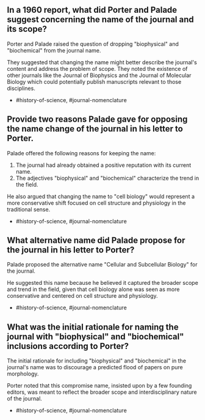 ## In a 1960 report, what did Porter and Palade suggest concerning the name of the journal and its scope?

Porter and Palade raised the question of dropping "biophysical" and "biochemical" from the journal name.

They suggested that changing the name might better describe the journal's content and address the problem of scope. They noted the existence of other journals like the Journal of Biophysics and the Journal of Molecular Biology which could potentially publish manuscripts relevant to those disciplines.

- #history-of-science, #journal-nomenclature

## Provide two reasons Palade gave for opposing the name change of the journal in his letter to Porter.

Palade offered the following reasons for keeping the name:

1. The journal had already obtained a positive reputation with its current name.
2. The adjectives "biophysical" and "biochemical" characterize the trend in the field.

He also argued that changing the name to "cell biology" would represent a more conservative shift focused on cell structure and physiology in the traditional sense.

- #history-of-science, #journal-nomenclature

## What alternative name did Palade propose for the journal in his letter to Porter?

Palade proposed the alternative name "Cellular and Subcellular Biology" for the journal.

He suggested this name because he believed it captured the broader scope and trend in the field, given that cell biology alone was seen as more conservative and centered on cell structure and physiology.

- #history-of-science, #journal-nomenclature

## What was the initial rationale for naming the journal with "biophysical" and "biochemical" inclusions according to Porter?

The initial rationale for including "biophysical" and "biochemical" in the journal's name was to discourage a predicted flood of papers on pure morphology.

Porter noted that this compromise name, insisted upon by a few founding editors, was meant to reflect the broader scope and interdisciplinary nature of the journal.

- #history-of-science, #journal-nomenclature